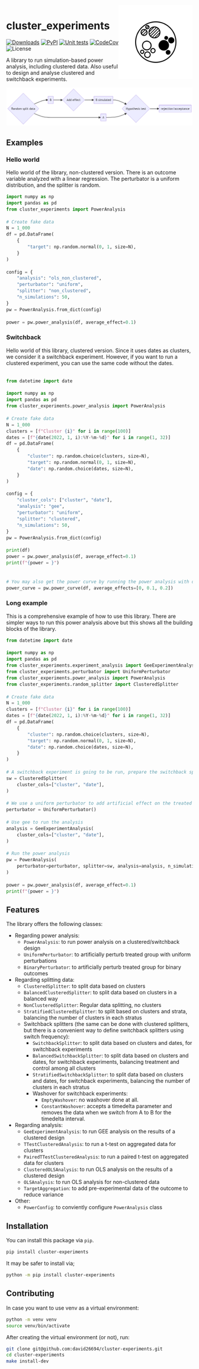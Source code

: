 <img src="theme/icon-cluster.png" width=200 height=200 align="right">


# cluster_experiments

[![Downloads](https://pepy.tech/badge/cluster-experiments)](
https://pepy.tech/project/cluster-experiments)
[![PyPI](https://img.shields.io/pypi/v/cluster-experiments)](
https://pypi.org/project/cluster-experiments/)
[![Unit tests](https://github.com/david26694/cluster-experiments/workflows/Release%20unit%20Tests/badge.svg)](https://github.com/david26694/cluster-experiments/actions)
[![CodeCov](
https://codecov.io/gh/david26694/cluster-experiments/branch/main/graph/badge.svg)](https://app.codecov.io/gh/david26694/cluster-experiments/)
![License](https://img.shields.io/github/license/david26694/cluster-experiments)

A library to run simulation-based power analysis, including clustered data. Also useful to design and analyse clustered and switchback experiments.


<img src="theme/flow.png">

## Examples

### Hello world

Hello world of the library, non-clustered version. There is an outcome variable analyzed with a linear regression. The perturbator is a uniform distribution, and the splitter is random.

```python title="Non-clustered"
import numpy as np
import pandas as pd
from cluster_experiments import PowerAnalysis

# Create fake data
N = 1_000
df = pd.DataFrame(
    {
        "target": np.random.normal(0, 1, size=N),
    }
)

config = {
    "analysis": "ols_non_clustered",
    "perturbator": "uniform",
    "splitter": "non_clustered",
    "n_simulations": 50,
}
pw = PowerAnalysis.from_dict(config)

power = pw.power_analysis(df, average_effect=0.1)
```

### Switchback

Hello world of this library, clustered version. Since it uses dates as clusters, we consider it a switchback experiment. However, if you want to run a clustered experiment, you can use the same code without the dates.

```python title="Switchback - config-based"

from datetime import date

import numpy as np
import pandas as pd
from cluster_experiments.power_analysis import PowerAnalysis

# Create fake data
N = 1_000
clusters = [f"Cluster {i}" for i in range(100)]
dates = [f"{date(2022, 1, i):%Y-%m-%d}" for i in range(1, 32)]
df = pd.DataFrame(
    {
        "cluster": np.random.choice(clusters, size=N),
        "target": np.random.normal(0, 1, size=N),
        "date": np.random.choice(dates, size=N),
    }
)

config = {
    "cluster_cols": ["cluster", "date"],
    "analysis": "gee",
    "perturbator": "uniform",
    "splitter": "clustered",
    "n_simulations": 50,
}
pw = PowerAnalysis.from_dict(config)

print(df)
power = pw.power_analysis(df, average_effect=0.1)
print(f"{power = }")


# You may also get the power curve by running the power analysis with different average effects
power_curve = pw.power_curve(df, average_effects=[0, 0.1, 0.2])
```

### Long example

This is a comprehensive example of how to use this library. There are simpler ways to run this power analysis above but this shows all the building blocks of the library.

```python title="Switchback - using classes"
from datetime import date

import numpy as np
import pandas as pd
from cluster_experiments.experiment_analysis import GeeExperimentAnalysis
from cluster_experiments.perturbator import UniformPerturbator
from cluster_experiments.power_analysis import PowerAnalysis
from cluster_experiments.random_splitter import ClusteredSplitter

# Create fake data
N = 1_000
clusters = [f"Cluster {i}" for i in range(100)]
dates = [f"{date(2022, 1, i):%Y-%m-%d}" for i in range(1, 32)]
df = pd.DataFrame(
    {
        "cluster": np.random.choice(clusters, size=N),
        "target": np.random.normal(0, 1, size=N),
        "date": np.random.choice(dates, size=N),
    }
)

# A switchback experiment is going to be run, prepare the switchback splitter for the analysis
sw = ClusteredSplitter(
    cluster_cols=["cluster", "date"],
)

# We use a uniform perturbator to add artificial effect on the treated on the power analysis
perturbator = UniformPerturbator()

# Use gee to run the analysis
analysis = GeeExperimentAnalysis(
    cluster_cols=["cluster", "date"],
)

# Run the power analysis
pw = PowerAnalysis(
    perturbator=perturbator, splitter=sw, analysis=analysis, n_simulations=50
)

power = pw.power_analysis(df, average_effect=0.1)
print(f"{power = }")
```

## Features

The library offers the following classes:

* Regarding power analysis:
    * `PowerAnalysis`: to run power analysis on a clustered/switchback design
    * `UniformPerturbator`: to artificially perturb treated group with uniform perturbations
    * `BinaryPerturbator`: to artificially perturb treated group for binary outcomes
* Regarding splitting data:
    * `ClusteredSplitter`: to split data based on clusters
    * `BalancedClusteredSplitter`: to split data based on clusters in a balanced way
    * `NonClusteredSplitter`: Regular data splitting, no clusters
    * `StratifiedClusteredSplitter`: to split based on clusters and strata, balancing the number of clusters in each stratus
    * Switchback splitters (the same can be done with clustered splitters, but there is a convenient way to define switchback splitters using switch frequency):
        * `SwitchbackSplitter`: to split data based on clusters and dates, for switchback experiments
        * `BalancedSwitchbackSplitter`: to split data based on clusters and dates, for switchback experiments, balancing treatment and control among all clusters
        * `StratifiedSwitchbackSplitter`: to split data based on clusters and dates, for switchback experiments, balancing the number of clusters in each stratus
        * Washover for switchback experiments:
            * `EmptyWashover`: no washover done at all.
            * `ConstantWashover`: accepts a timedelta parameter and removes the data when we switch from A to B for the timedelta interval.
* Regarding analysis:
    * `GeeExperimentAnalysis`: to run GEE analysis on the results of a clustered design
    * `TTestClusteredAnalysis`: to run a t-test on aggregated data for clusters
    * `PairedTTestClusteredAnalysis`: to run a paired t-test on aggregated data for clusters
    * `ClusteredOLSAnalysis`: to run OLS analysis on the results of a clustered design
    * `OLSAnalysis`: to run OLS analysis for non-clustered data
    * `TargetAggregation`: to add pre-experimental data of the outcome to reduce variance
* Other:
    * `PowerConfig`: to conviently configure `PowerAnalysis` class

## Installation

You can install this package via `pip`.

```bash
pip install cluster-experiments
```

It may be safer to install via;

```bash
python -m pip install cluster-experiments
```

## Contributing

In case you want to use venv as a virtual environment:
```bash
python -m venv venv
source venv/bin/activate
```

After creating the virtual environment (or not), run:
```bash
git clone git@github.com:david26694/cluster-experiments.git
cd cluster-experiments
make install-dev
```
